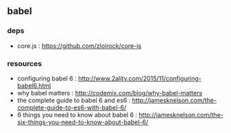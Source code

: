 ## babel

### deps
- core.js : https://github.com/zloirock/core-js

### resources
- configuring babel 6 : http://www.2ality.com/2015/11/configuring-babel6.html
- why babel matters : http://codemix.com/blog/why-babel-matters
- the complete guide to babel 6 and es6 : http://jamesknelson.com/the-complete-guide-to-es6-with-babel-6/
- 6 things you need to know about babel 6 : http://jamesknelson.com/the-six-things-you-need-to-know-about-babel-6/
